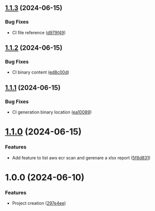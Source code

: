 ## [1.1.3](https://github.com/cristiancw/secure-image-report/compare/v1.1.2...v1.1.3) (2024-06-15)


### Bug Fixes

* CI file reference ([d979f49](https://github.com/cristiancw/secure-image-report/commit/d979f49d1901b739cf8676847dbee1d5d79eb9be))

## [1.1.2](https://github.com/cristiancw/secure-image-report/compare/v1.1.1...v1.1.2) (2024-06-15)


### Bug Fixes

* CI binary content ([ed8c00d](https://github.com/cristiancw/secure-image-report/commit/ed8c00d50f07e014dbdb0eb3fea99d43a2f7da75))

## [1.1.1](https://github.com/cristiancw/secure-image-report/compare/v1.1.0...v1.1.1) (2024-06-15)


### Bug Fixes

* CI generation binary location ([ea10089](https://github.com/cristiancw/secure-image-report/commit/ea1008977df71606a508aba2fd3ac8ecdab9c077))

# [1.1.0](https://github.com/cristiancw/secure-image-report/compare/v1.0.0...v1.1.0) (2024-06-15)


### Features

* Add feature to list aws ecr scan and gerenare a xlsx report ([5f8d831](https://github.com/cristiancw/secure-image-report/commit/5f8d8311f3b06fc344268552f9f84362f6e66edc))

# 1.0.0 (2024-06-10)


### Features

* Project creation ([297e4ee](https://github.com/cristiancw/secure-image-report/commit/297e4eece88844a4c9d29c4022a6da8b21fcdfe7))
